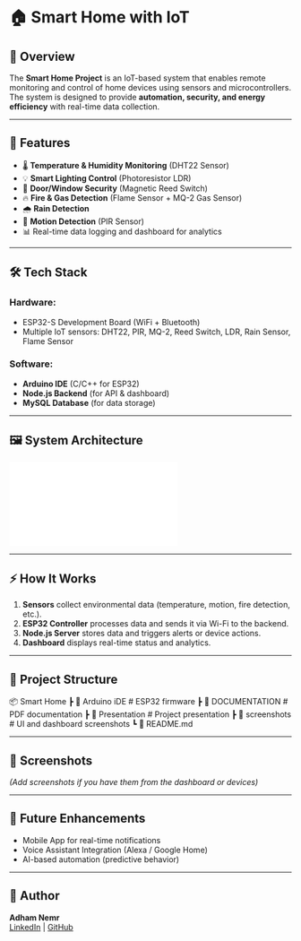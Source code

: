 # 🏠 Smart Home with IoT

## 📌 Overview
The **Smart Home Project** is an IoT-based system that enables remote monitoring and control of home devices using sensors and microcontrollers.  
The system is designed to provide **automation, security, and energy efficiency** with real-time data collection.

---

## 🚀 Features
- 🌡️ **Temperature & Humidity Monitoring** (DHT22 Sensor)
- 💡 **Smart Lighting Control** (Photoresistor LDR)
- 🚪 **Door/Window Security** (Magnetic Reed Switch)
- 🔥 **Fire & Gas Detection** (Flame Sensor + MQ-2 Gas Sensor)
- 🌧️ **Rain Detection**
- 👀 **Motion Detection** (PIR Sensor)
- 📊 Real-time data logging and dashboard for analytics

---

## 🛠️ Tech Stack
### **Hardware:**
- ESP32-S Development Board (WiFi + Bluetooth)
- Multiple IoT sensors: DHT22, PIR, MQ-2, Reed Switch, LDR, Rain Sensor, Flame Sensor

### **Software:**
- **Arduino IDE** (C/C++ for ESP32)
- **Node.js Backend** (for API & dashboard)
- **MySQL Database** (for data storage)

---

## 🖼️ System Architecture
![Smart Home Architecture](./Presentation/Smart%20Home%20Presentaion.pdf)

---

## ⚡ How It Works
1. **Sensors** collect environmental data (temperature, motion, fire detection, etc.).
2. **ESP32 Controller** processes data and sends it via Wi-Fi to the backend.
3. **Node.js Server** stores data and triggers alerts or device actions.
4. **Dashboard** displays real-time status and analytics.

---

## 📂 Project Structure

📦 Smart Home
┣ 📂 Arduino iDE           # ESP32 firmware
┣ 📂 DOCUMENTATION         # PDF documentation
┣ 📂 Presentation          # Project presentation
┣ 📂 screenshots           # UI and dashboard screenshots
┗ 📜 README.md


---

## 📸 Screenshots
*(Add screenshots if you have them from the dashboard or devices)*

---

## 🔮 Future Enhancements
- Mobile App for real-time notifications
- Voice Assistant Integration (Alexa / Google Home)
- AI-based automation (predictive behavior)

---

## 👤 Author
**Adham Nemr**  
[LinkedIn](https://www.linkedin.com/in/adham-nemr) | [GitHub](https://github.com/adhamNemr)
